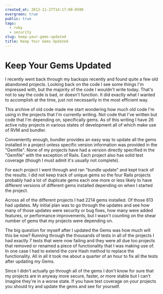 ```yaml
---
created_at: 2012-11-27T14:17:00-0500
evergreen: true
public: true
tags:
  - ruby
  - security
slug: keep-your-gems-updated
title: Keep Your Gems Updated
---
```


# Keep Your Gems Updated

I recently went back through my backups recently and found quite a few old abandoned projects. Looking back on the code I see some things I'm impressed with, but the majority of the code I wouldn't write today. That's not to say the code is bad, or doesn't function. It did exactly what I wanted to accomplish at the time, just not necessarily in the most efficient way.

This archive of old code made me start wondering how much old code I'm using in the projects that I'm currently writing. Not code that I've written but code that I'm depending on, specifically gems. As of this writing I have 26 active ruby projects in various states of development all of which make use of RVM and bundler.

Conveniently enough, bundler provides an easy way to update all the gems installed in a project unless specific version information was provided in the "Gemfile". None of my projects have had a version directly specified in the "Gemfile" with the exception of Rails. Each project also has solid test
coverage (though I must admit it's usually not complete).

For each project I went through and ran "bundle update" and kept track of the results. I did not keep track of unique gems so the four Rails projects probably had a lot of duplicate gems each one more or less likely to have different versions of different gems installed depending on when I started the project.

Across all of the different projects I had 2214 gems installed. Of those 813 had updates. My initial plan was to go through the updates and see how many of those updates were security or bug fixes, how many were added features, or performance improvements, but I wasn't counting on the shear number of gems that my projects were depending on.

The big question for myself after I updated the Gems was how much will this be now? Running through the thousands of tests in all of the projects I had exactly 7 tests that were now failing and they were all due too projects that removed or renamed a piece of functionality that I was making use of. In one case I had to extend the core Hash method to replace the functionality. All in all it took me about a quarter of an hour to fix all the tests after updating my Gems.

Since I didn't actually go through all of the gems I don't know for sure that my projects are in anyway more secure, faster, or more stable but I can't imagine they're in a worse state. If you have test coverage on your projects you should try and update the gems and see for yourself.
